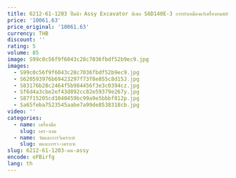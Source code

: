 ```yaml
---
title: 6212-61-1203 ปั๊มน้ํา Assy Excavator ดีเซล S6D140E-3 การทําเหมืองแร่เครื่องยนต์สําหรับชิ้นส่วน Komatsu 6261611201
price: '10061.63'
price_original: '10061.63'
currency: THB
discount: ''
rating: 5
volume: 85
image: S99c0c56f9f6043c28c7036fbdf52b9ec9.jpg
images:
  - S99c0c56f9f6043c28c7036fbdf52b9ec9.jpg
  - S620593976b69423297f73f8e855c8d15J.jpg
  - S83176b28c2464f5b984456f3e3c0394cz.jpg
  - Sf6d4a3cbe2ef43d892cc82e59379e267y.jpg
  - S87f15205cd1040459bc99a9e5bbbf812p.jpg
  - Sa65feba7523545aabe7a99de8538318cb.jpg
video: ''
categories:
  - name: เครื่องมือ
    slug: เคร-องม
  - name: วัดและการวิเคราะห์
    slug: ดและการว-เคราะห
slug: 6212-61-1203-มน-assy
encode: oFBirfg
lang: th
---
```

  